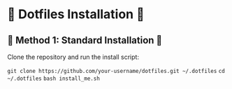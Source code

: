 # 🚀 Dotfiles Installation 🚀  

## 📌 Method 1: Standard Installation 📌

Clone the repository and run the install script:  


```git clone https://github.com/your-username/dotfiles.git ~/.dotfiles```
```cd ~/.dotfiles```
```bash install_me.sh```

